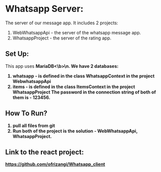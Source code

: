 # Whatsapp Server:

The server of our message app.
It includes 2 projects:
1. WebWhatsappApi - the server of the whatsapp message app.
2. WhatsappProject - the server of the rating app.

## Set Up:
This app uses <b>MariaDB<\b>\n.
We have 2 databases:
1. whatsapp - is defined in the class WhatsappContext in the project WebwhatsappApi
2. items -  is defined in the class ItemsContext in the project WhatsappProject
The password in the connection string of both of them is - 123456.

## How To Run?
1. pull all files from git
2. Run both of the project is the solution - WebWhatsappApi, WhatsappProject.


## Link to the react project:
https://github.com/ofrizangi/Whatsapp_client

